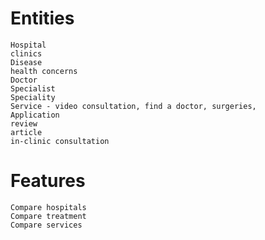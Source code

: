 # Entities
````
Hospital
clinics
Disease
health concerns
Doctor
Specialist
Speciality
Service - video consultation, find a doctor, surgeries,
Application
review
article
in-clinic consultation
````
# Features
````
Compare hospitals
Compare treatment
Compare services
````
